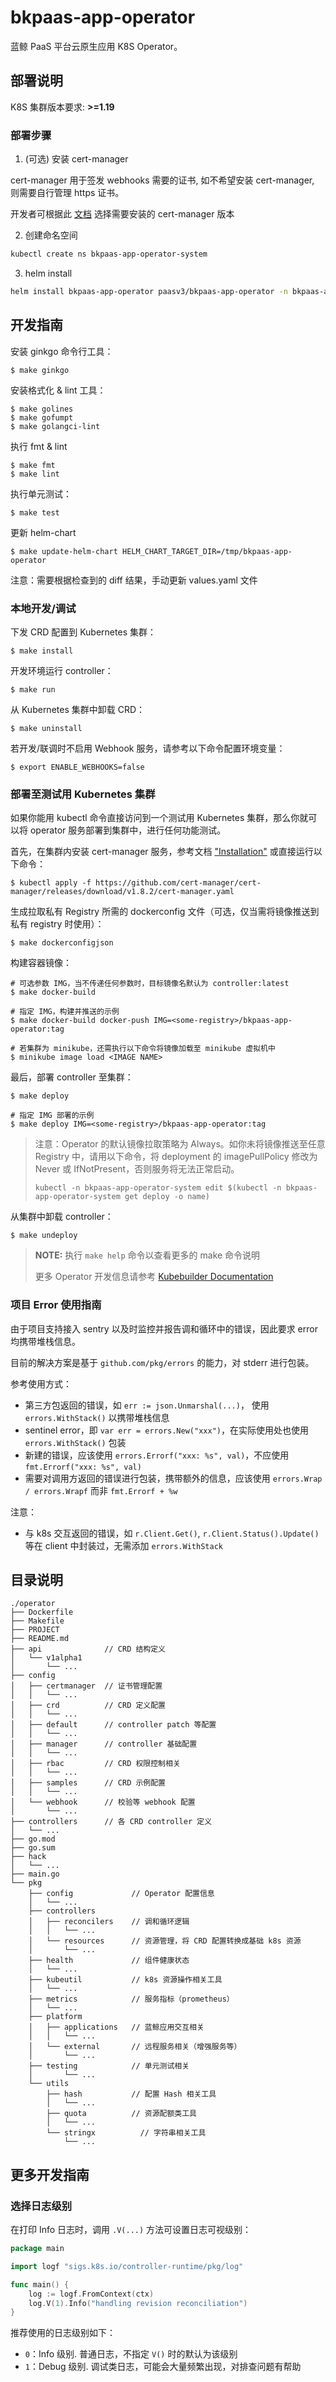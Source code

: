 # bkpaas-app-operator

蓝鲸 PaaS 平台云原生应用 K8S Operator。

## 部署说明

K8S 集群版本要求: **>=1.19**

### 部署步骤

1. (可选) 安装 cert-manager

cert-manager 用于签发 webhooks 需要的证书, 如不希望安装 cert-manager, 则需要自行管理 https 证书。

开发者可根据此 [文档](https://cert-manager.io/docs/installation/supported-releases/) 选择需要安装的 cert-manager 版本

2. 创建命名空间

```bash
kubectl create ns bkpaas-app-operator-system
```

3. helm install

```bash
helm install bkpaas-app-operator paasv3/bkpaas-app-operator -n bkpaas-app-operator-system -f values.yaml
```

## 开发指南

安装 ginkgo 命令行工具：

    $ make ginkgo

安装格式化 & lint 工具：

    $ make golines 
    $ make gofumpt
    $ make golangci-lint

执行 fmt & lint

    $ make fmt
    $ make lint

执行单元测试：

    $ make test

更新 helm-chart

    $ make update-helm-chart HELM_CHART_TARGET_DIR=/tmp/bkpaas-app-operator

注意：需要根据检查到的 diff 结果，手动更新 values.yaml 文件

### 本地开发/调试

下发 CRD 配置到 Kubernetes 集群：

    $ make install

开发环境运行 controller：

    $ make run

从 Kubernetes 集群中卸载 CRD：

    $ make uninstall

若开发/联调时不启用 Webhook 服务，请参考以下命令配置环境变量：

    $ export ENABLE_WEBHOOKS=false

### 部署至测试用 Kubernetes 集群

如果你能用 kubectl 命令直接访问到一个测试用 Kubernetes 集群，那么你就可以将 operator 服务部署到集群中，进行任何功能测试。

首先，在集群内安装 cert-manager 服务，参考文档 ["Installation"](https://cert-manager.io/docs/installation/) 或直接运行以下命令：

    $ kubectl apply -f https://github.com/cert-manager/cert-manager/releases/download/v1.8.2/cert-manager.yaml

生成拉取私有 Registry 所需的 dockerconfig 文件（可选，仅当需将镜像推送到私有 registry 时使用）：

    $ make dockerconfigjson

构建容器镜像：

    # 可选参数 IMG，当不传递任何参数时，目标镜像名默认为 controller:latest
    $ make docker-build

    # 指定 IMG，构建并推送的示例
    $ make docker-build docker-push IMG=<some-registry>/bkpaas-app-operator:tag

    # 若集群为 minikube，还需执行以下命令将镜像加载至 minikube 虚拟机中
    $ minikube image load <IMAGE NAME>

最后，部署 controller 至集群：

    $ make deploy

    # 指定 IMG 部署的示例
    $ make deploy IMG=<some-registry>/bkpaas-app-operator:tag

> 注意：Operator 的默认镜像拉取策略为 Always。如你未将镜像推送至任意 Registry 中，请用以下命令，将 deployment 的
> imagePullPolicy 修改为 Never 或 IfNotPresent，否则服务将无法正常启动。
> 
>  `kubectl -n bkpaas-app-operator-system edit $(kubectl -n bkpaas-app-operator-system get deploy -o name)`

从集群中卸载 controller：

    $ make undeploy

> **NOTE:** 执行 `make help` 命令以查看更多的 make 命令说明
> 
> 更多 Operator 开发信息请参考 [Kubebuilder Documentation](https://book.kubebuilder.io/introduction.html)

### 项目 Error 使用指南

由于项目支持接入 sentry 以及时监控并报告调和循环中的错误，因此要求 error 均携带堆栈信息。

目前的解决方案是基于 `github.com/pkg/errors` 的能力，对 stderr 进行包装。

参考使用方式：
- 第三方包返回的错误，如 `err := json.Unmarshal(...)`， 使用 `errors.WithStack()` 以携带堆栈信息
- sentinel error，即 `var err = errors.New("xxx")`，在实际使用处也使用 `errors.WithStack()` 包装
- 新建的错误，应该使用 `errors.Errorf("xxx: %s", val)`，不应使用 `fmt.Errorf("xxx: %s", val)`
- 需要对调用方返回的错误进行包装，携带额外的信息，应该使用 `errors.Wrap / errors.Wrapf` 而非 `fmt.Errorf + %w`

注意：
- 与 k8s 交互返回的错误，如 `r.Client.Get()`, `r.Client.Status().Update()` 等在 client 中封装过，无需添加 `errors.WithStack`

## 目录说明

```text
./operator
├── Dockerfile
├── Makefile
├── PROJECT
├── README.md
├── api              // CRD 结构定义
│   └── v1alpha1
│       └── ...
├── config
│   ├── certmanager  // 证书管理配置
│   │   └── ...
│   ├── crd          // CRD 定义配置
│   │   └── ...
│   ├── default      // controller patch 等配置
│   │   └── ...
│   ├── manager      // controller 基础配置
│   │   └── ...
│   ├── rbac         // CRD 权限控制相关
│   │   └── ...
│   ├── samples      // CRD 示例配置
│   │   └── ...
│   └── webhook      // 校验等 webhook 配置
│       └── ...
├── controllers      // 各 CRD controller 定义
│   └── ...
├── go.mod
├── go.sum
├── hack
│   └── ...
├── main.go
└── pkg
    ├── config             // Operator 配置信息
    │   └── ...
    ├── controllers
    │   ├── reconcilers    // 调和循环逻辑
    │   │   └── ...
    │   └── resources      // 资源管理，将 CRD 配置转换成基础 k8s 资源
    │       └── ...
    ├── health             // 组件健康状态
    │   └── ...
    ├── kubeutil           // k8s 资源操作相关工具
    │   └── ...
    ├── metrics            // 服务指标（prometheus）
    │   └── ...
    ├── platform
    │   ├── applications   // 蓝鲸应用交互相关
    │   │   └── ...
    │   └── external       // 远程服务相关（增强服务等）
    │       └── ...
    ├── testing            // 单元测试相关
    │       └── ...
    └── utils
        ├── hash           // 配置 Hash 相关工具
        │   └── ...
        ├── quota          // 资源配额类工具
        │   └── ...
        └── stringx          // 字符串相关工具
            └── ...
```

## 更多开发指南

### 选择日志级别

在打印 Info 日志时，调用 `.V(...)` 方法可设置日志可视级别：

```go
package main

import logf "sigs.k8s.io/controller-runtime/pkg/log"

func main() {
    log := logf.FromContext(ctx)
    log.V(1).Info("handling revision reconciliation")
}
```

推荐使用的日志级别如下：

- `0`：Info 级别. 普通日志，不指定 `V()` 时的默认为该级别
- `1`：Debug 级别. 调试类日志，可能会大量频繁出现，对排查问题有帮助
